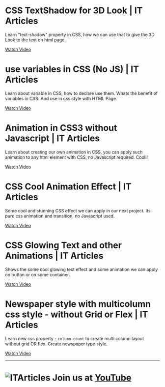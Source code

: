 # CSS TextShadow for 3D Look | IT Articles
Learn "text-shadow" property in CSS, how we can use that to give the 3D Look to the text on html page.

[Watch Video](https://www.youtube.com/watch?v=r_SilbIcmso)


# use variables in CSS (No JS) | IT Articles
Learn about variable in CSS, how to declare use them. Whats the benefit of variables in CSS. And use in css style with HTML Page.

[Watch Video](https://www.youtube.com/watch?v=-fB43MWkP6A)


# Animation in CSS3 without Javascript | IT Articles
Learn about creating our own animation in CSS, you can apply such animation to any html element with CSS, no Javascript required.  Cool!!

[Watch Video](https://www.youtube.com/watch?v=hHehh1GvfRg)


# CSS Cool Animation Effect | IT Articles
Some cool and stunning CSS effect we can apply in our next project. Its pure css animation and transition, no Javascript used.

[Watch Video](https://www.youtube.com/watch?v=4k4V_hcNO9k)


# CSS Glowing Text and other Animations | IT Articles
Shows the some cool glowing text effect and some animation we can apply on button or on some container.

[Watch Video](https://www.youtube.com/watch?v=G8T7_8Akw_A)


# Newspaper style with multicolumn css style - without Grid or Flex | IT Articles
Learn new css property - `column-count` to create multi column layout without grid OR flex. Create newspaper type style.

[Watch Video](https://www.youtube.com/watch?v=Jue3SwPadUU)


---

# ![ITArticles](https://avatars0.githubusercontent.com/u/63590130?s=40 "IT Articles") Join us at [YouTube](https://tiny.cc/ITArticles)
